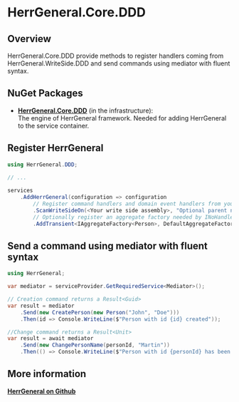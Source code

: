 ﻿# HerrGeneral.Core.DDD

## Overview

HerrGeneral.Core.DDD provide methods to register handlers coming from HerrGeneral.WriteSide.DDD
and send commands using mediator with fluent syntax.

## NuGet Packages

- **[HerrGeneral.Core.DDD](https://www.nuget.org/packages/HerrGeneral.Core.DDD/)** (in the infrastructure):  
  The engine of HerrGeneral framework. Needed for adding HerrGeneral to the service container.

## Register HerrGeneral

```csharp
using HerrGeneral.DDD;

// ...
    
services
    .AddHerrGeneral(configuration => configuration
        // Register command handlers and domain event handlers from your specified assembly
        .ScanWriteSideOn(<Your write side assembly>, "Optional parent namespace filter"))
        // Optionally register an aggregate factory needed by INoHandlerCreate<Person> 
        .AddTransient<IAggregateFactory<Person>, DefaultAggregateFactory<Person>>();
```


## Send a command using mediator with fluent syntax

```csharp
using HerrGeneral;

var mediator = serviceProvider.GetRequiredService<Mediator>();

// Creation command returns a Result<Guid>
var result = mediator
    .Send(new CreatePerson(new Person("John", "Doe")))
    .Then(id => Console.WriteLine($"Person with id {id} created"));

//Change command returns a Result<Unit>
var result = await mediator
    .Send(new ChangePersonName(personId, "Martin"))
    .Then(() => Console.WriteLine($"Person with id {personId} has been changed"));
```

## More information

**[HerrGeneral on Github](https://github.com/C0deve/HerrGeneral)**  